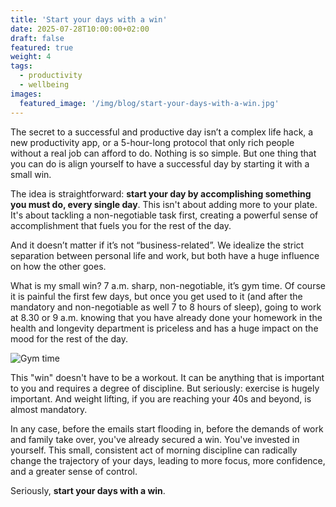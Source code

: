```yaml
---
title: 'Start your days with a win'
date: 2025-07-28T10:00:00+02:00
draft: false
featured: true
weight: 4
tags:
  - productivity
  - wellbeing
images:
  featured_image: '/img/blog/start-your-days-with-a-win.jpg'
---
```


The secret to a successful and productive day isn’t a complex life hack, a new productivity app, or a 5-hour-long protocol that only rich people without a real job can afford to do. Nothing is so simple. But one thing that you can do is align yourself to have a successful day by starting it with a small win.

The idea is straightforward: **start your day by accomplishing something you must do, every single day**. This isn't about adding more to your plate. It's about tackling a non-negotiable task first, creating a powerful sense of accomplishment that fuels you for the rest of the day.

And it doesn’t matter if it’s not “business-related”. We idealize the strict separation between personal life and work, but both have a huge influence on how the other goes.

What is my small win? 7 a.m. sharp, non-negotiable, it’s gym time. Of course it is painful the first few days, but once you get used to it (and after the mandatory and non-negotiable as well 7 to 8 hours of sleep), going to work at 8.30 or 9 a.m. knowing that you have already done your homework in the health and longevity department is priceless and has a huge impact on the mood for the rest of the day.

![Gym time](/img/blog/start-your-days-with-a-win.jpg)

This "win" doesn't have to be a workout. It can be anything that is important to you and requires a degree of discipline. But seriously: exercise is hugely important. And weight lifting, if you are reaching your 40s and beyond, is almost mandatory.

In any case, before the emails start flooding in, before the demands of work and family take over, you've already secured a win. You've invested in yourself. This small, consistent act of morning discipline can radically change the trajectory of your days, leading to more focus, more confidence, and a greater sense of control.

Seriously, **start your days with a win**.